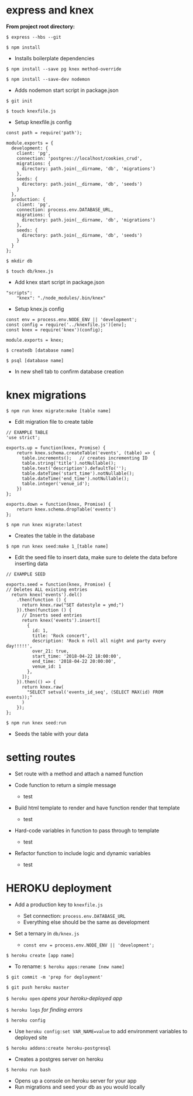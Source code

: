 
# express and knex
**From project root directory:**

`$ express --hbs --git`

`$ npm install`
  * Installs boilerplate dependencies

`$ npm install --save pg knex method-override`

`$ npm install --save-dev nodemon `
  * Adds nodemon start script in package.json

`$ git init`

`$ touch knexfile.js `
  * Setup knexfile.js config
  ```
  const path = require('path');

  module.exports = {
    development: {
      client: 'pg',
      connection: 'postgres://localhost/cookies_crud',
      migrations: {
        directory: path.join(__dirname, 'db', 'migrations')
      },
      seeds: {
        directory: path.join(__dirname, 'db', 'seeds')
      }
    },
    production: {
      client: 'pg',
      connection: process.env.DATABASE_URL,
      migrations: {
        directory: path.join(__dirname, 'db', 'migrations')
      },
      seeds: {
        directory: path.join(__dirname, 'db', 'seeds')
      }
    }
  };
  ```

`$ mkdir db`

`$ touch db/knex.js`
  * Add knex start script in package.json
  ```
  "scripts":
      "knex": "./node_modules/.bin/knex"
  ```

  * Setup knex.js config

  ```
  const env = process.env.NODE_ENV || 'development';
  const config = require('../knexfile.js')[env];
  const knex = require('knex')(config);

  module.exports = knex;
  ```

`$ createdb [database name]`

`$ psql [database name]`
  * In new shell tab to confirm database creation


# knex migrations

`$ npm run knex migrate:make [table name]`
  * Edit migration file to create table
  ```
  // EXAMPLE TABLE
  'use strict';

  exports.up = function(knex, Promise) {
      return knex.schema.createTable('events', (table) => {
        table.increments();   // creates incrementing ID
        table.string('title').notNullable();
        table.text('description').defaultTo('');
        table.dateTime('start_time').notNullable();
        table.dateTime('end_time').notNullable();
        table.integer('venue_id');
      })
  };

  exports.down = function(knex, Promise) {
      return knex.schema.dropTable('events')
  };
  ```

`$ npm run knex migrate:latest`
  * Creates the table in the database

`$ npm run knex seed:make 1_[table name]`
  * Edit the seed file to insert data, make sure to delete the data before inserting data
  ```
  // EXAMPLE SEED
  
  exports.seed = function(knex, Promise) {
  // Deletes ALL existing entries
    return knex('events').del()
      .then(function () {
        return knex.raw("SET datestyle = ymd;")
      }).then(function () {
        // Inserts seed entries
        return knex('events').insert([
          {
            id: 1,
            title: 'Rock concert',
            description: 'Rock n roll all night and party every day!!!!!',
            over_21: true,
            start_time: '2018-04-22 18:00:00',
            end_time: '2018-04-22 20:00:00',
            venue_id: 1
          },
        ]);
      }).then(() => {
        return knex.raw(
          "SELECT setval('events_id_seq', (SELECT MAX(id) FROM events));"
        )
      });
  };
  ```

`$ npm run knex seed:run`
  * Seeds the table with your data


# setting routes

* Set route with a method and attach a named function

* Code function to return a simple message
  - test

* Build html template to render and have function render that template
  - test

* Hard-code variables in function to pass through to template
  - test

* Refactor function to include logic and dynamic variables
  - test


# HEROKU deployment

* Add a production key to `knexfile.js`
  - Set connection: `process.env.DATABASE_URL`
  - Everything else should be the same as development

* Set a ternary in `db/knex.js`
  - `const env = process.env.NODE_ENV || 'development';`

`$ heroku create [app name]`
  * To rename: `$ heroku apps:rename [new name] `

`$ git commit -m 'prep for deployment'`

`$ git push heroku master`

`$ heroku open` *opens your heroku-deployed app*

`$ heroku logs` *for finding errors*

`$ heroku config`
  * Use `heroku config:set VAR_NAME=value` to add environment variables to deployed site

`$ heroku addons:create heroku-postgresql`
  * Creates a postgres server on heroku

`$ heroku run bash`
  * Opens up a console on heroku server for your app  
  * Run migrations and seed your db as you would locally
